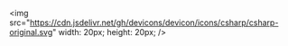 <img src="https://cdn.jsdelivr.net/gh/devicons/devicon/icons/csharp/csharp-original.svg" width: 20px; height: 20px; />
